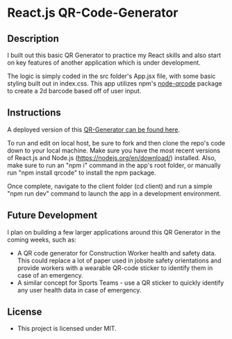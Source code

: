 # React.js QR-Code-Generator

## Description
I built out this basic QR Generator to practice my React skills and also start on key features of another application which is under development. 

The logic is simply coded in the src folder's App.jsx file, with some basic styling built out in index.css.  This app utilizes npm's [node-qrcode](https://www.npmjs.com/package/qrcode) package to create a 2d barcode based off of user input.

## Instructions
A deployed version of this [QR-Generator can be found here](https://samlarson94.github.io/QR-Code-Generator/).

To run and edit on local host, be sure to fork and then clone the repo's code down to your local machine.  Make sure you have the most recent versions of React.js and Node.js (https://nodejs.org/en/download/) installed.  Also, make sure to run an "npm i" command in the app's root folder, or manually run "npm install qrcode" to install the npm package.

Once complete, navigate to the client folder (cd client) and run a simple "npm run dev" command to launch the app in a development environment.

## Future Development
I plan on building a few larger applications around this QR Generator in the coming weeks, such as:
- A QR code generator for Construction Worker health and safety data. This could replace a lot of paper used in jobsite safety orientations and provide workers with a wearable QR-code sticker to identify them in case of an emergency.
- A similar concept for Sports Teams - use a QR sticker to quickly identify any user health data in case of emergency.

## License
- This project is licensed under MIT.
